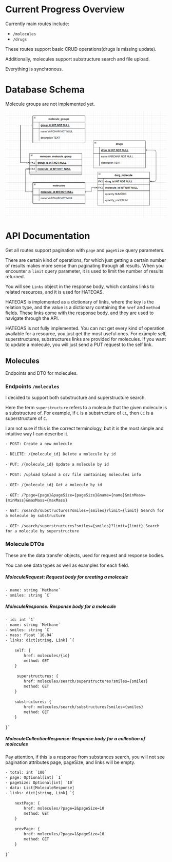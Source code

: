 
# Current Progress Overview

Currently main routes include:

- `/molecules` 
- `/drugs` 

These routes support basic CRUD operations(drugs is missing update).

Additionally, molecules support substructure search and file upload.

Everything is synchronous.

# Database Schema

Molecule groups are not implemented yet.

![img.png](img.png)


# API Documentation

Get all routes support pagination with `page` and `pageSize` query parameters.

There are certain kind of operations, for which just getting a certain number of results makes more
sense than paginating through all results. 
When you encounter a `limit` query parameter, it is used to limit the number of results returned.

You will see `Links` object in the response body, which contains links to related resources, 
and it is used for HATEOAS.

HATEOAS is implemented as a dictionary of links, where the key is the relation type, 
and the value is a dictionary containing the `href` and `method` fields. These links come
with the response body, and they are used to navigate through the API.

HATEOAS is not fully implemented. You can not get every kind of operation available for a resource,
you just get the most useful ones. For example self, superstructures, substructures links are provided for molecules.
If you want to update a molecule, you will just send a PUT request to the self link.

## Molecules  

Endpoints and DTO for molecules.


### Endpoints `/molecules`

I decided to support both substructure and superstructure search.

Here the term `superstructure` refers to a molecule that the given molecule is a substructure of.
For example, if `C` is a substructure of `CC`, then `CC` is a superstructure of `C`.

I am not sure if this is the correct terminology, but it is the most simple and intuitive way
I can describe it. 


    - POST: Create a new molecule

    - DELETE: /{molecule_id} Delete a molecule by id

    - PUT: /{molecule_id} Update a molecule by id

    - POST: /upload Upload a csv file containing molecules info

    - GET: /{molecule_id} Get a molecule by id

    - GET: /?page={page}&pageSize={pageSize}&name={name}&minMass={minMass}&maxMass={maxMass}

    - GET: /search/substructures?smiles={smiles}?limit={limit} Search for a molecule by substructure
    
    - GET: /search/superstructures?smiles={smiles}?limit={limit} Search for a molecule by superstructure

### Molecule DTOs

These are the data transfer objects, used for request and response bodies.

You can see data types as well as examples for each field.

##### MoleculeRequest: Request body for creating a molecule

    - name: string `Methane`
    - smiles: string `C`

##### MoleculeResponse: Response body for a molecule
 
    
    - id: int `1`
    - name: string `Methane`
    - smiles: string `C`
    - mass: float `16.04`
    - links: dict[string, Link] `{
        
        self: {
            href: molecules/{id}
            method: GET
        }

         superstructures: {
            href: molecules/search/superstructures?smiles={smiles}
            method: GET
        }

        substructures: {
            href: molecules/search/substructures?smiles={smiles}
            method: GET
        }
        
    }`

##### MoleculeCollectionResponse: Response body for a collection of molecules

Pay attention, if this is a response from substances search, you will not see pagination attributes
page, pageSize, and links will be empty.


    - total: int `100`
    - page: Optional[int] `1`
    - pageSize: Optional[int] `10`
    - data: List[MoleculeResponse]
    - links: dict[string, Link] `{
        
        nextPage: {
            href: molecules/?page=2&pageSize=10
            method: GET
        }
    
        prevPage: {
            href: molecules/?page=1&pageSize=10
            method: GET
        }

    }`
    
    

